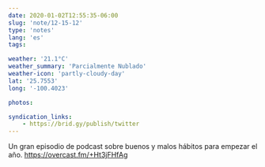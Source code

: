 ```yaml
---
date: 2020-01-02T12:55:35-06:00
slug: 'note/12-15-12'
type: 'notes'
lang: 'es'
tags:

weather: '21.1°C'
weather_summary: 'Parcialmente Nublado'
weather-icon: 'partly-cloudy-day'
lat: '25.7553'
long: '-100.4023'

photos:

syndication_links:
    - https://brid.gy/publish/twitter
---
```

Un gran episodio de podcast sobre buenos y malos hábitos para empezar el año. 
https://overcast.fm/+Ht3jFHfAg